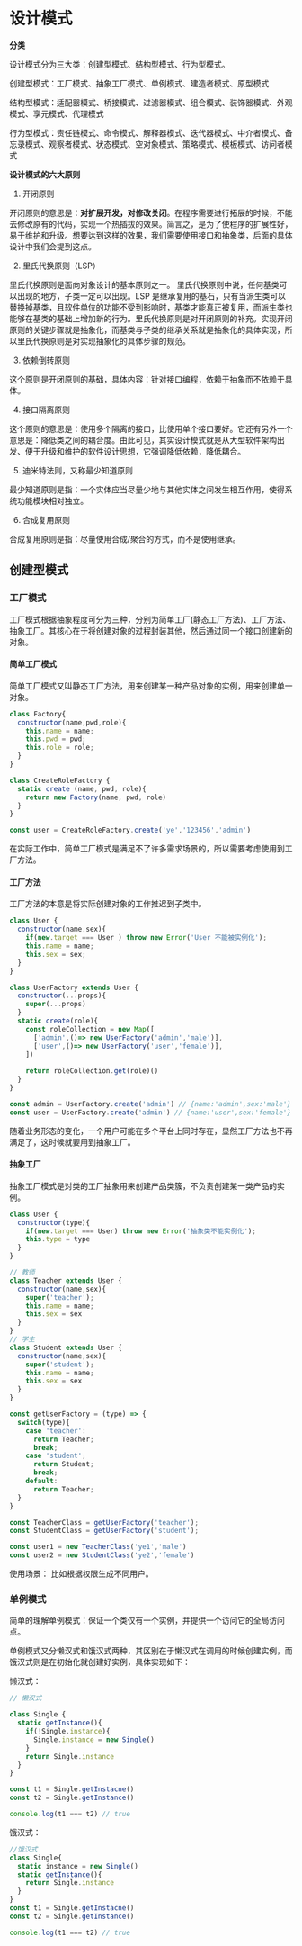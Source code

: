 # 设计模式

**分类**

设计模式分为三大类：创建型模式、结构型模式、行为型模式。

创建型模式：工厂模式、抽象工厂模式、单例模式、建造者模式、原型模式

结构型模式：适配器模式、桥接模式、过滤器模式、组合模式、装饰器模式、外观模式、享元模式、代理模式

行为型模式：责任链模式、命令模式、解释器模式、迭代器模式、中介者模式、备忘录模式、观察者模式、状态模式、空对象模式、策略模式、模板模式、访问者模式

**设计模式的六大原则**

1. 开闭原则

开闭原则的意思是：**对扩展开发，对修改关闭**。在程序需要进行拓展的时候，不能去修改原有的代码，实现一个热插拔的效果。简言之，是为了使程序的扩展性好，易于维护和升级。想要达到这样的效果，我们需要使用接口和抽象类，后面的具体设计中我们会提到这点。

2. 里氏代换原则（LSP）

里氏代换原则是面向对象设计的基本原则之一。 里氏代换原则中说，任何基类可以出现的地方，子类一定可以出现。LSP 是继承复用的基石，只有当派生类可以替换掉基类，且软件单位的功能不受到影响时，基类才能真正被复用，而派生类也能够在基类的基础上增加新的行为。里氏代换原则是对开闭原则的补充。实现开闭原则的关键步骤就是抽象化，而基类与子类的继承关系就是抽象化的具体实现，所以里氏代换原则是对实现抽象化的具体步骤的规范。

3. 依赖倒转原则

这个原则是开闭原则的基础，具体内容：针对接口编程，依赖于抽象而不依赖于具体。

4. 接口隔离原则

这个原则的意思是：使用多个隔离的接口，比使用单个接口要好。它还有另外一个意思是：降低类之间的耦合度。由此可见，其实设计模式就是从大型软件架构出发、便于升级和维护的软件设计思想，它强调降低依赖，降低耦合。

5. 迪米特法则，又称最少知道原则

最少知道原则是指：一个实体应当尽量少地与其他实体之间发生相互作用，使得系统功能模块相对独立。

6. 合成复用原则

合成复用原则是指：尽量使用合成/聚合的方式，而不是使用继承。

## 创建型模式

### 工厂模式

工厂模式根据抽象程度可分为三种，分别为简单工厂(静态工厂方法)、工厂方法、抽象工厂。其核心在于将创建对象的过程封装其他，然后通过同一个接口创建新的对象。

#### 简单工厂模式

简单工厂模式又叫静态工厂方法，用来创建某一种产品对象的实例，用来创建单一对象。

```javascript
class Factory{
  constructor(name,pwd,role){
    this.name = name;
    this.pwd = pwd;
    this.role = role;
  }
}

class CreateRoleFactory {
  static create (name, pwd, role){
    return new Factory(name, pwd, role)
  }
}

const user = CreateRoleFactory.create('ye','123456','admin')
```

在实际工作中，简单工厂模式是满足不了许多需求场景的，所以需要考虑使用到工厂方法。

#### 工厂方法

工厂方法的本意是将实际创建对象的工作推迟到子类中。

```javascript
class User {
  constructor(name,sex){
    if(new.target === User ) throw new Error('User 不能被实例化');
    this.name = name;
    this.sex = sex;
  }
}

class UserFactory extends User {
  constructor(...props){
    super(...props)
  }
  static create(role){
    const roleCollection = new Map([
      ['admin',()=> new UserFactory('admin','male')],
      ['user',()=> new UserFactory('user','female')],
    ])
    
    return roleCollection.get(role)()
  }
}

const admin = UserFactory.create('admin') // {name:'admin',sex:'male'}
const user = UserFactory.create('admin') // {name:'user',sex:'female'}
```

随着业务形态的变化，一个用户可能在多个平台上同时存在，显然工厂方法也不再满足了，这时候就要用到抽象工厂。

#### 抽象工厂

抽象工厂模式是对类的工厂抽象用来创建产品类簇，不负责创建某一类产品的实例。

```javascript
class User {
  constructor(type){
    if(new.target === User) throw new Error('抽象类不能实例化');
    this.type = type
  }
}

// 教师
class Teacher extends User {
  constructor(name,sex){
    super('teacher');
    this.name = name;
    this.sex = sex
  }
}
// 学生
class Student extends User {
  constructor(name,sex){
    super('student');
    this.name = name;
    this.sex = sex
  }
}

const getUserFactory = (type) => {
  switch(type){
    case 'teacher':
      return Teacher;
      break;
    case 'student';
      return Student;
      break;
    default:
      return Teacher;
  }
}

const TeacherClass = getUserFactory('teacher');
const StudentClass = getUserFactory('student');

const user1 = new TeacherClass('ye1','male')
const user2 = new StudentClass('ye2','female')
```

使用场景： 比如根据权限生成不同用户。

### 单例模式

简单的理解单例模式：保证一个类仅有一个实例，并提供一个访问它的全局访问点。

单例模式又分懒汉式和饿汉式两种，其区别在于懒汉式在调用的时候创建实例，而饿汉式则是在初始化就创建好实例，具体实现如下：

懒汉式：
```javascript
// 懒汉式

class Single {
  static getInstance(){
    if(!Single.instance){
      Single.instance = new Single()
    }
    return Single.instance
  }
}

const t1 = Single.getInstacne()
const t2 = Single.getInstance()

console.log(t1 === t2) // true
```
饿汉式：
```javascript
//饿汉式
class Single{
  static instance = new Single()
  static getInstance(){
    return Single.instance
  }
}
const t1 = Single.getInstacne()
const t2 = Single.getInstance()

console.log(t1 === t2) // true

```